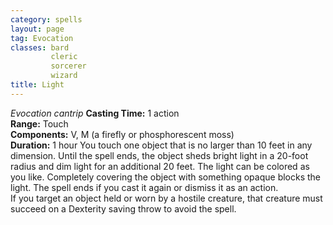 ```yaml
---
category: spells
layout: page
tag: Evocation
classes: bard
         cleric
         sorcerer
         wizard
title: Light 
---
```

_Evocation cantrip_ 
**Casting Time:** 1 action    
**Range:** Touch    
**Components:** V, M (a firefly or phosphorescent moss)    
**Duration:** 1 hour 
You touch one object that is no larger than 10 feet in any dimension. Until the spell ends, the object sheds bright light in a 20-foot radius and dim light for an additional 20 feet. The light can be colored as you like. Completely covering the object with something opaque blocks the light. The spell ends if you cast it again or dismiss it as an action.    
If you target an object held or worn by a hostile creature, that creature must succeed on a Dexterity saving throw to avoid the spell.